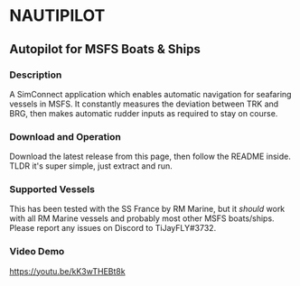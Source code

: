 # NAUTIPILOT 
## Autopilot for MSFS Boats & Ships

### Description
A SimConnect application which enables automatic navigation for seafaring vessels in MSFS. It constantly measures the deviation between TRK and BRG, then makes automatic rudder inputs as required to stay on course.

### Download and Operation
Download the latest release from this page, then follow the README inside. TLDR it's super simple, just extract and run.

### Supported Vessels
This has been tested with the SS France by RM Marine, but it *should* work with all RM Marine vessels and probably most other MSFS boats/ships. Please report any issues on Discord to TiJayFLY#3732.

### Video Demo
https://youtu.be/kK3wTHEBt8k

